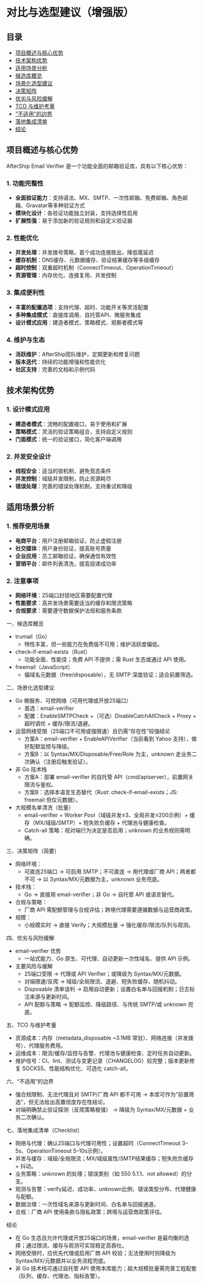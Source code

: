 # 对比与选型建议（增强版）

## 目录
- [项目概述与核心优势](#项目概述与核心优势)
- [技术架构优势](#技术架构优势)
- [适用场景分析](#适用场景分析)
- [候选库概览](#候选库概览)
- [场景化选型建议](#场景化选型建议)
- [决策矩阵](#决策矩阵)
- [优劣与风险缓解](#优劣与风险缓解)
- [TCO 与维护考量](#tco-与维护考量)
- ["不适用"的边界](#不适用的边界)
- [落地集成清单](#落地集成清单)
- [结论](#结论)

## 项目概述与核心优势

AfterShip Email Verifier 是一个功能全面的邮箱验证库，具有以下核心优势：

### 1. 功能完整性
- **全面验证能力**：支持语法、MX、SMTP、一次性邮箱、免费邮箱、角色邮箱、Gravatar等多种验证方式
- **模块化设计**：各验证功能独立封装，支持选择性启用
- **扩展性强**：易于添加新的验证规则和自定义验证器

### 2. 性能优化
- **并发处理**：并发拨号策略，首个成功连接胜出，降低尾延迟
- **缓存机制**：DNS缓存、元数据缓存、验证结果缓存等多级缓存
- **超时控制**：双重超时机制（ConnectTimeout、OperationTimeout）
- **资源管理**：内存优化、连接复用、并发控制

### 3. 集成便利性
- **丰富的配置选项**：支持代理、超时、功能开关等灵活配置
- **多种集成模式**：直接库调用、自托管API、微服务集成
- **设计模式应用**：建造者模式、策略模式、观察者模式等

### 4. 维护与生态
- **活跃维护**：AfterShip团队维护，定期更新和修复问题
- **版本迭代**：持续的功能增强和性能优化
- **社区支持**：完善的文档和示例代码

## 技术架构优势

### 1. 设计模式应用
- **建造者模式**：流畅的配置接口，易于使用和扩展
- **策略模式**：灵活的验证策略组合，支持自定义规则
- **门面模式**：统一的验证接口，简化客户端调用

### 2. 并发安全设计
- **线程安全**：适当的锁机制，避免竞态条件
- **并发控制**：域级并发限制，防止资源耗尽
- **错误处理**：完善的错误处理机制，支持重试和降级

## 适用场景分析

### 1. 推荐使用场景
- **电商平台**：用户注册邮箱验证，防止虚假注册
- **社交媒体**：用户身份验证，提高账号质量
- **企业应用**：员工邮箱验证，确保通信有效性
- **营销平台**：邮件列表清洗，提高投递成功率

### 2. 注意事项
- **网络环境**：25端口封锁地区需要配置代理
- **性能要求**：高并发场景需要适当的缓存和限流策略
- **合规要求**：需要遵守数据保护法规和服务条款

一、候选库概览
- trumail（Go）
  - 特性丰富，但一些能力在免费版不可用；维护活跃度偏低。
- check-if-email-exists（Rust）
  - 功能全面、性能佳；免费 API 不提供；需 Rust 生态或通过 API 使用。
- freemail（JavaScript）
  - 偏域名元数据（free/disposable），无 SMTP 深度验证；适合前置筛选。

二、场景化选型建议
- Go 微服务、可控网络（可用代理或开放25端口）
  - 首选：email-verifier
  - 配置：EnableSMTPCheck +（可选）DisableCatchAllCheck + Proxy + 超时调优 + 缓存/限流/退避。
- 运营网络受限（25端口不可用或强限速）且仍需“存在性”较强结论
  - 方案A：email-verifier + EnableAPIVerifier（当前看到 Yahoo 支持），做好配额监控与降级。
  - 方案B：以 Syntax/MX/Disposable/Free/Role 为主，unknown 走业务二次确认（注册后触发验证）。
- 非 Go 技术栈
  - 方案A：部署 email-verifier 的自托管 API（cmd/apiserver），前置网关限流与鉴权。
  - 方案B：选择本语言生态替代（Rust: check-if-email-exists；JS: freemail 但仅元数据）。
- 大规模名单清洗（批量）
  - email-verifier + Worker Pool（域级并发≤3、全局并发≤200示例）+ 缓存（MX/域级/SMTP）+ 短失败负缓存 + 代理池与健康检查。
  - Catch-all 策略：视对端行为决定是否启用；unknown 的业务规则需明确。

三、决策矩阵（简要）
- 网络环境：
  - 可直连25端口 → 可启用 SMTP；不可直连 → 用代理或厂商 API；两者都不可 → 以 Syntax/MX/元数据为主，unknown 业务兜底。
- 技术栈：
  - Go → 直接用 email-verifier；非 Go → 自托管 API 或语言替代。
- 合规与策略：
  - 厂商 API 需配额管理与合规评估；跨境代理需要遵循数据与运营商政策。
- 规模：
  - 小规模实时 → 直接 Verify；大规模批量 → 强化缓存/限流/队列与观测。

四、优劣与风险缓解
- email-verifier 优势
  - 一站式能力、Go 原生、可代理、自动更新一次性域名、提供 API 示例。
- 主要风险与缓解
  - 25端口受限 → 代理或 API Verifier；或降级为 Syntax/MX/元数据。
  - 对端限速/反爬 → 域级/全局限流、退避、短失败缓存、随机抖动。
  - Disposable 清单误判 → 启用自动更新；设置白名单与回报机制；日志标注来源与更新时间。
  - API 配额与策略 → 配额监控、降级路径、与传统 SMTP/或 unknown 兜底。

五、TCO 与维护考量
- 资源成本：内存（metadata_disposable ~3.1MB 常驻）、网络连接（并发拨号）、代理服务费用。
- 运维成本：限流/缓存/监控与告警、代理池与健康检查、定时任务自动更新。
- 维护信号：CI、lint、测试与变更记录（CHANGELOG）较完整；版本更新修复 SOCKS5、性能结构优化、可选化 catch-all。

六、“不适用”的边界
- 强合规限制、无法代理且对 SMTP/厂商 API 都不可用 → 本库可作为“前置筛选”，但无法给出高置信度存在性结论。
- 对端明确禁止验证探测（反爬策略极强） → 降级为 Syntax/MX/元数据 + 业务二次确认。

七、落地集成清单（Checklist）
- 网络与代理：确认25端口与代理可用性；设置超时（ConnectTimeout 3–5s、OperationTimeout 5–10s示例）。
- 并发与缓存：域级/全局限流；MX/域级属性/SMTP结果缓存；短失败负缓存 + 抖动。
- 业务策略：unknown 的处理；错误类别（如 550 5.1.1、not allowed）的分支。
- 观测与告警：verify延迟、成功率、unknown比例、错误类型分布、代理健康与配额。
- 数据治理：一次性域名来源与更新时间、白名单与回报通道。
- 合规：厂商 API 使用条款与隐私政策；跨境与运营商政策评估。

结论
- 在 Go 生态且允许代理或开放25端口的场景，email-verifier 是最均衡的选择；通过限流、缓存与观测可实现稳定高吞吐。
- 网络受限时，应优先代理或启用厂商 API 校验；无法使用时则降级为 Syntax/MX/元数据并以业务流程兜底。
- 非 Go 技术栈可通过自托管 API 使用本库能力；超大规模批量需完善工程配套（队列、缓存、代理池、指标告警）。